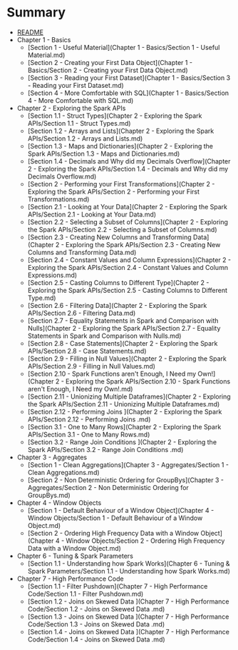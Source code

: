 # Summary

- [README](./README.md)
- Chapter 1 - Basics
  - [Section 1 - Useful Material](Chapter 1 - Basics/Section 1 - Useful Material.md)
  - [Section 2 - Creating your First Data Object](Chapter 1 - Basics/Section 2 - Creating your First Data Object.md)
  - [Section 3 - Reading your First Dataset](Chapter 1 - Basics/Section 3 - Reading your First Dataset.md)
  - [Section 4 - More Comfortable with SQL](Chapter 1 - Basics/Section 4 - More Comfortable with SQL.md)
- Chapter 2 - Exploring the Spark APIs
  - [Section 1.1 - Struct Types](Chapter 2 - Exploring the Spark APIs/Section 1.1 - Struct Types.md)
  - [Section 1.2 - Arrays and Lists](Chapter 2 - Exploring the Spark APIs/Section 1.2 - Arrays and Lists.md)
  - [Section 1.3 - Maps and Dictionaries](Chapter 2 - Exploring the Spark APIs/Section 1.3 - Maps and Dictionaries.md)
  - [Section 1.4 - Decimals and Why did my Decimals Overflow](Chapter 2 - Exploring the Spark APIs/Section 1.4 - Decimals and Why did my Decimals Overflow.md)
  - [Section 2 - Performing your First Transformations](Chapter 2 - Exploring the Spark APIs/Section 2 - Performing your First Transformations.md)
  - [Section 2.1 - Looking at Your Data](Chapter 2 - Exploring the Spark APIs/Section 2.1 - Looking at Your Data.md)
  - [Section 2.2 - Selecting a Subset of Columns](Chapter 2 - Exploring the Spark APIs/Section 2.2 - Selecting a Subset of Columns.md)
  - [Section 2.3 - Creating New Columns and Transforming Data](Chapter 2 - Exploring the Spark APIs/Section 2.3 - Creating New Columns and Transforming Data.md)
  - [Section 2.4 - Constant Values and Column Expressions](Chapter 2 - Exploring the Spark APIs/Section 2.4 - Constant Values and Column Expressions.md)
  - [Section 2.5 - Casting Columns to Different Type](Chapter 2 - Exploring the Spark APIs/Section 2.5 - Casting Columns to Different Type.md)
  - [Section 2.6 - Filtering Data](Chapter 2 - Exploring the Spark APIs/Section 2.6 - Filtering Data.md)
  - [Section 2.7 - Equality Statements in Spark and Comparison with Nulls](Chapter 2 - Exploring the Spark APIs/Section 2.7 - Equality Statements in Spark and Comparison with Nulls.md)
  - [Section 2.8 - Case Statements](Chapter 2 - Exploring the Spark APIs/Section 2.8 - Case Statements.md)
  - [Section 2.9 - Filling in Null Values](Chapter 2 - Exploring the Spark APIs/Section 2.9 - Filling in Null Values.md)
  - [Section 2.10 - Spark Functions aren't Enough, I Need my Own!](Chapter 2 - Exploring the Spark APIs/Section 2.10 - Spark Functions aren't Enough, I Need my Own!.md)
  - [Section 2.11  - Unionizing Multiple Dataframes](Chapter 2 - Exploring the Spark APIs/Section 2.11  - Unionizing Multiple Dataframes.md)
  - [Section 2.12 - Performing Joins <clean one>](Chapter 2 - Exploring the Spark APIs/Section 2.12 - Performing Joins <clean one>.md)
  - [Section 3.1 - One to Many Rows](Chapter 2 - Exploring the Spark APIs/Section 3.1 - One to Many Rows.md)
  - [Section 3.2 - Range Join Conditions <WIP>](Chapter 2 - Exploring the Spark APIs/Section 3.2 - Range Join Conditions <WIP>.md)
- Chapter 3 - Aggregates
  - [Section 1 - Clean Aggregations](Chapter 3 - Aggregates/Section 1 - Clean Aggregations.md)
  - [Section 2 - Non Deterministic Ordering for GroupBys](Chapter 3 - Aggregates/Section 2 - Non Deterministic Ordering for GroupBys.md)
- Chapter 4 - Window Objects
  - [Section 1 - Default Behaviour of a Window Object](Chapter 4 - Window Objects/Section 1 - Default Behaviour of a Window Object.md)
  - [Section 2 - Ordering High Frequency Data with a Window Object](Chapter 4 - Window Objects/Section 2 - Ordering High Frequency Data with a Window Object.md)
- Chapter 6 - Tuning & Spark Parameters
  - [Section 1.1 - Understanding how Spark Works](Chapter 6 - Tuning & Spark Parameters/Section 1.1 - Understanding how Spark Works.md)
- Chapter 7 - High Performance Code
  - [Section 1.1 - Filter Pushdown](Chapter 7 - High Performance Code/Section 1.1 - Filter Pushdown.md)
  - [Section 1.2 - Joins on Skewed Data <Null Keys>](Chapter 7 - High Performance Code/Section 1.2 - Joins on Skewed Data <Null Keys>.md)
  - [Section 1.3 - Joins on Skewed Data <High Frequency Keys I>](Chapter 7 - High Performance Code/Section 1.3 - Joins on Skewed Data <High Frequency Keys I>.md)
  - [Section 1.4 - Joins on Skewed Data <High Frequency Keys II> <WIP>](Chapter 7 - High Performance Code/Section 1.4 - Joins on Skewed Data <High Frequency Keys II> <WIP>.md)
